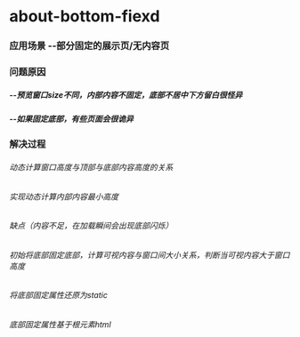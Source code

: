 # about-bottom-fiexd
### 应用场景 --部分固定的展示页/无内容页
### 问题原因 
##### --预览窗口size不同，内部内容不固定，底部不居中下方留白很怪异
##### --如果固定底部，有些页面会很诡异
### 解决过程
###### 动态计算窗口高度与顶部与底部内容高度的关系
###### 实现动态计算内部内容最小高度
###### 缺点（内容不足，在加载瞬间会出现底部闪烁）
###### 初始将底部固定底部，计算可视内容与窗口间大小关系，判断当可视内容大于窗口高度
###### 将底部固定属性还原为static
###### 底部固定属性基于根元素html
